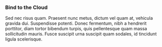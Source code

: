 ### Bind to the Cloud

Sed nec risus quam. Praesent nunc metus, dictum vel quam at, vehicula gravida dui. Suspendisse potenti. Donec fermentum, nibh a hendrerit porttitor, diam tortor bibendum turpis, quis pellentesque quam massa sollicitudin mauris. Fusce suscipit urna suscipit quam sodales, id tincidunt ligula scelerisque.